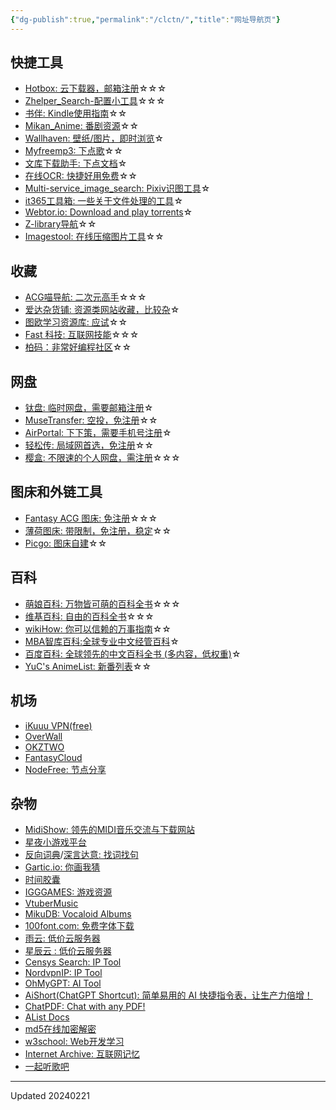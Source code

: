 ```yaml
---
{"dg-publish":true,"permalink":"/clctn/","title":"网址导航页"}
---
```



## 快捷工具
- [Hotbox: 云下载器，邮箱注册](https://www.hotbox.fun/)☆☆☆
- [Zhelper_Search-配置小工具](https://tool.ssdown.org/)☆☆☆
- [书伴: Kindle使用指南](https://bookfere.com/tools)☆☆
- [Mikan_Anime: 番剧资源](https://mikanani.me/)☆☆
- [Wallhaven: 壁纸/图片，即时浏览](https://wallhaven.cc/)☆
- [Myfreemp3: 下点歌](https://tool.liumingye.cn/music/?page=searchPage#/)☆☆
- [文库下载助手: 下点文档](https://imwcr.cn/api/GetDocumentText/)☆
- [在线OCR: 快捷好用免费](https://ocr.wdku.net/)☆☆
- [Multi-service_image_search: Pixiv识图工具](http://www.iqdb.org/)☆
- [it365工具箱: 一些关于文件处理的工具](https://it365.abctool.info/zh-cn/)☆
- [Webtor.io: Download and play torrents](https://webtor.io/)☆
- [Z-library导航](https://zlib.shop/)☆☆
- [Imagestool: 在线压缩图片工具](https://imagestool.com)☆☆
## 收藏
- [ACG喵导航: 二次元高手](https://www.miaoaaa.com/)☆☆☆
- [爱达杂货铺: 资源类网站收藏，比较杂](https://adzhp.xyz/)☆
- [图欧学习资源库: 应试](https://tuostudy.com/)☆☆
- [Fast 科技: 互联网技能](https://fastkj.github.io/)☆☆☆
- [柏码：非常好编程社区](https://itbaima.net/)☆☆

## 网盘
- [钛盘: 临时网盘，需要邮箱注册](https://www.tmp.link/)☆
- [MuseTransfer: 空投，免注册](https://musetransfer.com/)☆☆
- [AirPortal: 下下策，需要手机号注册](https://airportal.cn/)☆
- [轻松传: 局域网首选，免注册](https://easychuan.cn/)☆☆
- [樱盒: 不限速的个人网盘，需注册](https://sakuradrive.com)☆☆☆
## 图床和外链工具
- [Fantasy ACG 图床: 免注册](https://img.xhacgn.com/)☆☆☆
- [薄荷图床: 带限制，免注册，稳定](https://riyugo.com/index.php)☆☆
- [Picgo: 图床自建](https://picgo.github.io/PicGo-Doc/)☆☆
## 百科
- [萌娘百科: 万物皆可萌的百科全书](https://zh.moegirl.org.cn/Mainpage)☆☆☆
- [维基百科: 自由的百科全书](https://zh.wikipedia.org)☆☆☆
- [wikiHow: 你可以信赖的万事指南](https://zh.wikihow.com)☆☆
- [MBA智库百科:全球专业中文经管百科](https://wiki.mbalib.com)☆
- [百度百科: 全球领先的中文百科全书 (多内容，低权重)](https://baike.baidu.com/)☆
- [YuC's AnimeList: 新番列表](https://yuc.wiki/)☆☆
## 机场
- [iKuuu VPN(free)](https://ikuuu.me/)
- [OverWall](https://overwall.run/)
- [OKZTWO](https://okztwo.com/)
- [FantasyCloud](https://1.fantasycloud.cc/register?aff=l7K1cGj9)
- [NodeFree: 节点分享](https://nodefree.org)
## 杂物
- [MidiShow: 领先的MIDI音乐交流与下载网站](https://www.midishow.com/)
- [星夜小游戏平台](https://xingye.me/game/index.php)
- [反向词典](https://wantwords.net/)/[深言达意: 找词找句](https://www.shenyandayi.com/)
- [Gartic.io: 你画我猜](https://gartic.io/)
- [时间胶囊](http://p.timepill.net/)
- [IGGGAMES: 游戏资源](https://igg-games.com/)
- [VtuberMusic](https://vtbmusic.com/home)
- [MikuDB: Vocaloid Albums](https://mikudb.moe/)
- [100font.com: 免费字体下载](https://www.100font.com/)
- [雨云: 低价云服务器](https://www.rainyun.com/home)
- [星辰云 : 低价云服务器](https://starxn.com/login)
- [Censys Search: IP Tool](https://search.censys.io/)
- [NordvpnIP: IP Tool](https://nordvpn.com/zh/ip-lookup/)
- [OhMyGPT: AI Tool](https://www.ohmygpt.com/)
- [AiShort(ChatGPT Shortcut): 简单易用的 AI 快捷指令表，让生产力倍增！](https://www.aishort.top/)
- [ChatPDF: Chat with any PDF!](https://www.chatpdf.com/)
- [AList Docs](https://alist.nn.ci/)
- [md5在线加密解密](https://md5.cn/)
- [w3school: Web开发学习](https://www.w3school.com.cn/)
- [Internet Archive: 互联网记忆](https://archive.org/)
- [一起听歌吧](https://music.alang.run/#/)

---

Updated 20240221